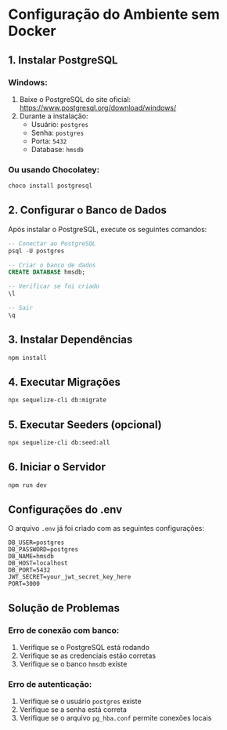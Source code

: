 # Configuração do Ambiente sem Docker

## 1. Instalar PostgreSQL

### Windows:
1. Baixe o PostgreSQL do site oficial: https://www.postgresql.org/download/windows/
2. Durante a instalação:
   - Usuário: `postgres`
   - Senha: `postgres`
   - Porta: `5432`
   - Database: `hmsdb`

### Ou usando Chocolatey:
```powershell
choco install postgresql
```

## 2. Configurar o Banco de Dados

Após instalar o PostgreSQL, execute os seguintes comandos:

```sql
-- Conectar ao PostgreSQL
psql -U postgres

-- Criar o banco de dados
CREATE DATABASE hmsdb;

-- Verificar se foi criado
\l

-- Sair
\q
```

## 3. Instalar Dependências

```bash
npm install
```

## 4. Executar Migrações

```bash
npx sequelize-cli db:migrate
```

## 5. Executar Seeders (opcional)

```bash
npx sequelize-cli db:seed:all
```

## 6. Iniciar o Servidor

```bash
npm run dev
```

## Configurações do .env

O arquivo `.env` já foi criado com as seguintes configurações:

```
DB_USER=postgres
DB_PASSWORD=postgres
DB_NAME=hmsdb
DB_HOST=localhost
DB_PORT=5432
JWT_SECRET=your_jwt_secret_key_here
PORT=3000
```

## Solução de Problemas

### Erro de conexão com banco:
1. Verifique se o PostgreSQL está rodando
2. Verifique se as credenciais estão corretas
3. Verifique se o banco `hmsdb` existe

### Erro de autenticação:
1. Verifique se o usuário `postgres` existe
2. Verifique se a senha está correta
3. Verifique se o arquivo `pg_hba.conf` permite conexões locais
